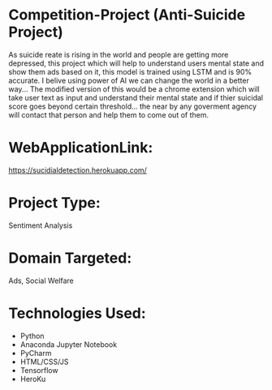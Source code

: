 # Competition-Project (Anti-Suicide Project)

As suicide reate is rising in the world and people are getting more depressed, this project which will help to understand users mental state and show them ads based on it, this model is trained using LSTM and is 90% accurate. I belive using power of AI we can change the world in a better way... The modified version of this would be a chrome extension which will take user text as input and understand their mental state and if thier suicidal score goes beyond certain threshold... the near by any goverment agency will contact that person and help them to come out of them.


# WebApplicationLink:

https://sucidialdetection.herokuapp.com/

# Project Type:
Sentiment Analysis

# Domain Targeted:
Ads, Social Welfare

# Technologies Used:
- Python
- Anaconda Jupyter Notebook
- PyCharm
- HTML/CSS/JS
- Tensorflow
- HeroKu
